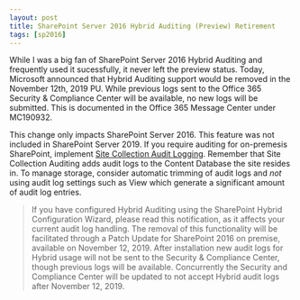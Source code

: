```yaml
---
layout: post
title: SharePoint Server 2016 Hybrid Auditing (Preview) Retirement
tags: [sp2016]
---
```


While I was a big fan of SharePoint Server 2016 Hybrid Auditing and frequently used it sucessfully, it never left the preview status. Today, Microsoft announced that Hybrid Auditing support would be removed in the November 12th, 2019 PU. While previous logs sent to the Office 365 Security & Compliance Center will be available, no new logs will be submitted. This is documented in the Office 365 Message Center under MC190932.

This change only impacts SharePoint Server 2016. This feature was not included in SharePoint Server 2019. If you require auditing for on-premesis SharePoint, implement [Site Collection Audit Logging](https://support.office.com/article/Configure-audit-settings-for-a-site-collection-A9920C97-38C0-44F2-8BCB-4CF1E2AE22D2). Remember that Site Collection Auditing adds audit logs to the Content Database the site resides in. To manage storage, consider automatic trimming of audit logs and _not_ using audit log settings such as View which generate a significant amount of audit log entries.

> If you have configured Hybrid Auditing using the SharePoint Hybrid Configuration Wizard, please read this notification, as it affects your current audit log handling. The removal of this functionality will be facilitated through a Patch Update for SharePoint 2016 on premise, available on November 12, 2019. After installation new audit logs for Hybrid usage will not be sent to the Security & Compliance Center, though previous logs will be available. Concurrently the Security and Compliance Center will be updated to not accept Hybrid audit logs after November 12, 2019.